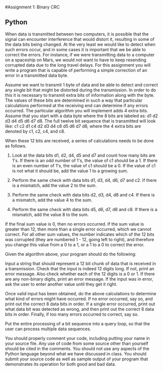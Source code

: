 #Assignment 1: Binary CRC
## Python

When data is transmitted between two computers, it is possible that the signal can encounter interference that would distort it, resulting in some of the data bits being changed. At the very least we would like to detect when such errors occur, and in some cases it is important that we be able to correct the errors. For instance, if we were transmitting data to a computer on a spaceship on Mars, we would not want to have to keep resending corrupted data due to the long travel delays. For this assignment you will write a program that is capable of performing a simple correction of an error in a transmitted data byte.

Assume we want to transmit 1 byte of data and be able to detect and correct any single bit that might be distorted during the transmission. In order to do this it is necessary to transmit extra bits of information along with the byte. The values of these bits are determined in such a way that particular calculations performed at the receiving end can determine if any errors occurred. The particular algorithm you will implement adds 4 extra bits. Assume that you start with a data byte where the 8 bits are labeled as:  d1 d2 d3 d4 d5 d6 d7 d8. The full twelve bit sequence that is transmitted will look like: c1 c2 d1 c4 d2 d3 d4 c8 d5 d6 d7 d8, where the 4 extra bits are denoted by c1, c2, c4, and c8.

When these 12 bits are received, a series of calculations needs to be done as follows.

1) Look at the data bits d1, d2, d4, d5 and d7 and count how many bits are 1's. If there is an odd number of 1's, the value of c1 should be a 1. If there is an even number of 1's, the value of c1 should be a 0. If the value of c1 is not what it should be, add the value 1 to a growing sum.

2) Perform the same check with data bits d1, d3, d4, d6, d7 and c2. If there is a mismatch, add the value 2 to the sum.

3) Perform the same check with data bits d2, d3, d4, d8 and c4. If there is a mismatch, add the value 4 to the sum.

4) Perform the same check with data bits d5, d6, d7, d8 and c8. If there is a mismatch, add the value 8 to the sum. 

If the final sum value is 0, then no errors occurred.  If the sum value is greater than 12, then more than a single error occurred, which we cannot correct. For all other sum values, the number indicates which of the 12 bits was corrupted (they are numbered 1 - 12, going left to right), and therefore you change this value from a 0 to a 1, or a 1 to a 0 to correct the error.

Given the algorithm above, your program should do the following:

Input a string that should represent a 12 bit chunk of data that is received in a transmission. Check that the input is indeed 12 digits long. If not, print an error message. Also check whether each of the 12 digits is a 0 or 1. If there are any non-binary digits, print an error message. If the input was in error, ask the user to enter another value until they get it right.

Once valid input has been obtained, do the above calculations to determine what kind of errors might have occurred. If no error occurred, say so, and print out the correct 8 data bits in order. If a single error occurred, print out what data bit was detected as wrong, and then print out the correct 8 data bits in order. Finally, if too many errors occurred to correct, say so.

Put the entire processing of a bit sequence into a query loop, so that the user can process multiple data sequences.

You should properly comment your code, including putting your name in your source file. Any use of code from some source other than yourself should be cited in the comments. You should not use any aspects of the Python language beyond what we have discussed in class. You should submit your source code as well as sample output of your program that demonstrates its operation for both good and bad data.
